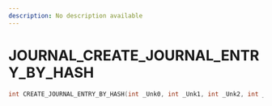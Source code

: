 ```yaml
---
description: No description available 
---
```


# JOURNAL\_CREATE_JOURNAL_ENTRY_BY_HASH

```cpp
int CREATE_JOURNAL_ENTRY_BY_HASH(int _Unk0, int _Unk1, int _Unk2, int _Unk3);
```